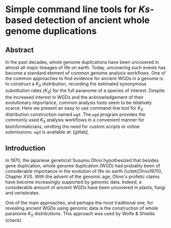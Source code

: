 # Simple command line tools for $Ks$-based detection of ancient whole genome duplications

## Abstract

In the past decades, whole genome duplications have been uncovered in almost
all major lineages of life on earth. Today, uncovering such events has become a
standard element of common genome analysis workflows. One of the common
approaches to find evidence for ancient WGDs in a genome is to construct a
$K_S$ distribution, recording the estimated synonymous substitution rates
($K_S$) for the full paranome of a species of interest. Despite the increased
interest in WGDs and the acknowledgement of their evolutionary importance,
common analysis tools seem to be relatively scarce. Here we present an easy to
use command-line tool for $K_S$ distribution construction named `wgd`. The
`wgd` program provides the commonly used $K_S$ analysis workflows in a
convenient manner for bioinformaticians, omitting the need for custom scripts
or online submissions.  `wgd` is available at: [gitlab].

## Introduction

In 1970, the japanese geneticist Susumu Ohno hypothesized that besides gene
duplication, whole genome duplication (WGD) had probably been of considerable
importance in the evolution of life on earth (\citet{Ohno1970}, Chapter XVI).
With the advent of the genomic age, Ohno's profetic claims have become
increasingly supported by genomic data. Indeed, a considerable amount of
ancient WGDs have been uncovered in plants, fungi and vertebrates.

One of the main approaches, and perhaps the most traditional one, for revealing
ancient WGDs using genomic data is the construction of whole paranome $K_S$ 
distributions. This approach was used by Wolfe & Shields (check) 





